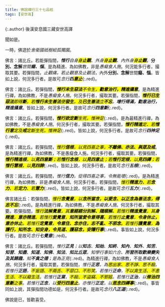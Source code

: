 ```yaml
---
title: 佛說禪行三十七品經
tags: [安世高]
---
```


{:.author}
後漢安息國三藏安世高譯

聞如是。

一時，佛遊於*舍衛國祇樹給孤獨園*。

佛言：諸比丘。若能彈指間，*<b>惟行</b>自身<mark>身<b><i>止</i><i>觀</i></b></mark>、外身<mark>身<b><i>止</i><i>觀</i></b></mark>、內外身<mark>身<b><i>止</i><i>觀</i></b></mark>*，<b>分別、念解</b>*世間<b>癡、惱</b>*。是為精進、為如佛教，非是*愚癡食人施*。何況能多行者，撮取其要。若彈指間，*止觀痛，若止觀意及止觀法*，內外<b>分別、念解</b>世間<b>癡、惱</b>。皆如上說，何況多行者。是故可*念行<b>四<mark>意<i>止</i></mark></b>*{:.red}。

佛言：諸比丘。若彈指間，*<mark><b><i>惟行</i></b><b>未生惡法</b>不令生，<b><i>勸</i>意治行，精進攝意</b></mark>*。是為精進行禪，為如佛教，不是*愚癡食人施*。何況多行者，撮取其要。若彈指間，*<mark><b><i>惟行</i></b><b>已生惡法</b>即得<i><b>斷</b></i>，若<b><i>惟行</i></b><b>未生善法</b>便<i><b>發生</b></i>，及<b>已生善法</b>立<i><b>不忘</b></i></mark>。<b>增行得滿，勸意治行，精進攝意</b>*。皆如上說，何況多行者。是故可*念行<b>四<i>意</i>斷</b>*{:.red}。

佛言：諸比丘。若彈指間，*<mark><b>惟行</b><b><i>欲</i><i>定斷</i></b>生死，惟神足</mark>*{:.red}。是為最精進行禪，為如佛教，不是*愚癡食人施*。何況多行者，撮取其要。若彈指間，*<mark><b>惟行</b><b><i>精進</i></b>定、若<b>惟行</b><i><b>意</b></i>定及<i><b>戒</b></i>定斷生死，惟神足</mark>*{:.red}。皆如上說，何況多行者。是故可*念行<b>四神足</b>*{:.red}。

佛言：諸比丘。若彈指間，*<mark>惟行<b><i>信</i>根</b>，以見四喜之事，<b><i>不離</i>佛、亦法、與眾及戒</b></mark>*。是為精進行禪，為如佛教，不是愚癡食人施。何況多行者，撮取其要。若彈指間，*<mark><b>惟行<i>精進</i>根</b>，以<b><i>見</i><dfn title="四正勤。">四意斷</dfn></b>；若<b>惟行<i>念</i>根</b>，以<b><i>見</i>四意止</b>；若<b>惟行<i>定</i>根</b>，以<b><i>見</i>四禪</b>；若<b>惟行<i>慧根</i></b>，以<b><i>見</i>四諦</b></mark>*{:.red}。皆如上說，何況多行者。是故可*念行<b>五根</b>*{:.red}。

佛言：諸比丘。若彈指間，*惟行<b>信力</b>，從得四喜之事，令無能壞*{:.red}。是為精進行禪，為如佛教，非是*愚癡食人施*。何況多行者。若彈指間，*<mark>惟行<b>精進力</b>，若<b>念力</b>、若<b>定力</b>、若<b>慧力</b></mark>*{:.red}。皆如上說，何況多行者。是故可*念行<b>五力</b>*{:.red}。

佛言諸比丘：若彈指間，*<mark>惟行<b>念覺意</b>，以<b><i>念</i>所當念，以<i>愛</i>念、以<i>正</i>念為<i>善法</i>念，得<i>志</i>不忘</b></mark>*{:.red}。是為精進行禪，為如佛教，不是*愚癡食人施*。何況多行者，撮取其要。若彈指間，*<mark>惟行<b><i>法解</i>覺<i>意</i></b>，其<b><i>意</i>經經分別解、隨順解</b>。若惟行<b><i>精進</i>覺<i>意</i></b>，其<b><i>身</i>精進</b>，<b><i>意</i>亦精進</b>。若惟行<b><i>愛</i>覺意</b>，<b>知所<i>當愛</i>令<i>意</i>得喜</b>。若惟行<b><i>止</i>覺意</b>，<b>令<i>身</i>休止，<i>意</i>亦休止</b>。若惟行<b><i>定</i>覺意</b>，<b>令<i>意</i>住、<i>念</i>亦住，<i>志</i>不亂、不邪念</b>。若惟行<b><i>護</i>覺意</b>，<b>為<i>護</i><i>行</i>，<i>知</i>所念、<i>知</i>安身，<i>令</i>見道、<i>護</i>惡念，<i>安隱</i>行事</b></mark>*{:.red}。事皆如上說，何況多行者。是故可*念行<b>七覺意</b>*{:.red}。

佛言：諸比丘。若彈指間，*惟行<b>正見</b>；以<b>知古</b>、<b>知始</b>、<b>知終</b>、<b>知內</b>、<b>知外</b>、<b>知苦</b>、<b>知習</b>、<b>知盡</b>、<b>知道</b>、<b>知佛</b>、<b>知法</b>、<b>知比丘眾</b>，知學行事如六合、<b>所<i>習</i>所<i>取</i>歡樂變失及其歸趣</b>，知<b>不貪之德</b>；是為正見*{:.red}。為精進行禪，為如佛教，不是*愚癡食人施*。何況多行者，撮取其要。若彈指間，*惟行<b>正思</b>，為<mark>思出家、思不諍、思不殺</mark>。若惟行<b>正語</b>，<mark>不妄語、不兩舌、不惡口、不形笑</mark>。若惟行<b>正命</b>，<mark>不以貪生活、不恚生活、不以癡生活</mark>。若惟行<b>正業</b>，<mark>不殺、不盜竊、不邪婬</mark>。若惟行<b>正治</b>，以<mark><b>修治四意斷</b>之事</mark>。若惟行<b>正念</b>，以<mark><b>受行四意止</b></mark>。亦惟行<b>正定</b>，以<mark><b>思念四禪事</b></mark>*{:.red}。事皆同如上說，其彈指間功德如是，何況多行者。是故可*念行<b>八正道</b>*{:.red}。

佛說是已，皆歡喜受。

